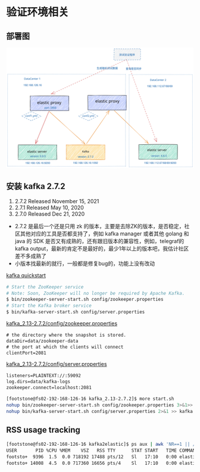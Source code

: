 # 验证环境相关

## 部署图

![img](testenv.svg)

## 安装 kafka 2.7.2

1. 2.7.2 Released November 15, 2021
2. 2.7.1 Released May 10, 2020
3. 2.7.0 Released Dec 21, 2020

- 2.7.2 是最后一个还是只用 zk 的版本，主要是去除ZK的版本，是否稳定，社区其他对应的工具是否都支持了，例如 kafka manager 或者其他 golang 和 java 的 SDK
  是否又有成熟的，还有跟旧版本的兼容性，例如，telegraf的kafka output，最新的肯定不是最好的，最少1年以上的版本吧，我估计社区差不多成熟了
- 小版本找最新的就行，一般都是修复bug的，功能上没有改动

[kafka quickstart](https://kafka.apache.org/documentation/#quickstart)

```sh
# Start the ZooKeeper service
# Note: Soon, ZooKeeper will no longer be required by Apache Kafka.
$ bin/zookeeper-server-start.sh config/zookeeper.properties
# Start the Kafka broker service
$ bin/kafka-server-start.sh config/server.properties
```

[kafka_2.13-2.7.2/config/zookeeper.properties](http://127.0.0.1:8334/view/home/footstone/bingoo/kafka_2.13-2.7.2/config/zookeeper.properties)

```properties
# the directory where the snapshot is stored.
dataDir=data/zookeeper-data
# the port at which the clients will connect
clientPort=2081
```

[kafka_2.13-2.7.2/config/server.properties](http://127.0.0.1:8334/view/home/footstone/bingoo/kafka_2.13-2.7.2/config/server.properties)

```properties
listeners=PLAINTEXT://:59092
log.dirs=data/kafka-logs
zookeeper.connect=localhost:2081
```

```sh
[footstone@fs02-192-168-126-16 kafka_2.13-2.7.2]$ more start.sh
nohup bin/zookeeper-server-start.sh config/zookeeper.properties 3>&1>> zk.nohup.log &
nohup bin/kafka-server-start.sh config/server.properties 2>&1 >> kafka.nohup.log &
```

## RSS usage tracking

```sh
[footstone@fs02-192-168-126-16 kafka2elastic]$ ps aux | awk 'NR==1 || /elasticproxy$/'
USER       PID %CPU %MEM    VSZ   RSS TTY      STAT START   TIME COMMAND
footsto+  9396  1.5  0.0 718192 17488 pts/12   Sl   17:10   0:00 elasticproxy
footsto+ 14008  4.5  0.0 717360 16656 pts/4    Sl   17:10   0:00 elasticproxy
```
